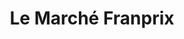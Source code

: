 ---
title: "Le Marché Franprix"
url: /le-perreux-sur-marne/le-marche-franprix-avenue-pierre-brossolette/
shop: commodité
---
